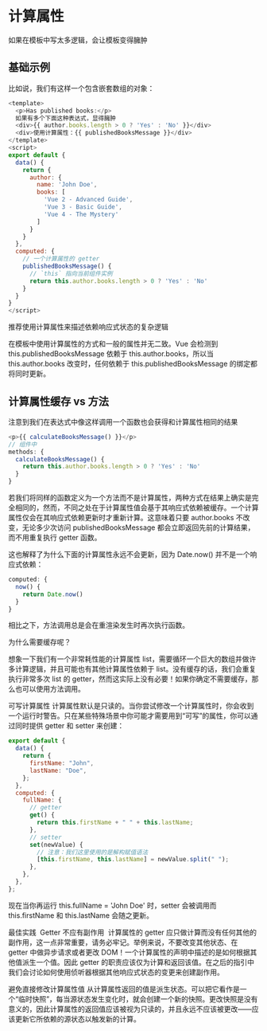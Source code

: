 # 计算属性

如果在模板中写太多逻辑，会让模板变得臃肿

## 基础示例

比如说，我们有这样一个包含嵌套数组的对象：

```js
<template>
  <p>Has published books:</p>
  如果有多个下面这种表达式，显得臃肿
  <div>{{ author.books.length > 0 ? 'Yes' : 'No' }}</div>
  <div>使用计算属性：{{ publishedBooksMessage }}</div>
</template>
<script>
export default {
  data() {
    return {
      author: {
        name: 'John Doe',
        books: [
          'Vue 2 - Advanced Guide',
          'Vue 3 - Basic Guide',
          'Vue 4 - The Mystery'
        ]
      }
    }
  },
  computed: {
    // 一个计算属性的 getter
    publishedBooksMessage() {
      // `this` 指向当前组件实例
      return this.author.books.length > 0 ? 'Yes' : 'No'
    }
  }
}
</script>
```

推荐使用计算属性来描述依赖响应式状态的复杂逻辑

在模板中使用计算属性的方式和一般的属性并无二致。Vue 会检测到 this.publishedBooksMessage 依赖于 this.author.books，所以当 this.author.books 改变时，任何依赖于 this.publishedBooksMessage 的绑定都将同时更新。



## 计算属性缓存 vs 方法

注意到我们在表达式中像这样调用一个函数也会获得和计算属性相同的结果

````js
<p>{{ calculateBooksMessage() }}</p>
// 组件中
methods: {
  calculateBooksMessage() {
    return this.author.books.length > 0 ? 'Yes' : 'No'
  }
}
````

若我们将同样的函数定义为一个方法而不是计算属性，两种方式在结果上确实是完全相同的，然而，不同之处在于计算属性值会基于其响应式依赖被缓存。一个计算属性仅会在其响应式依赖更新时才重新计算。这意味着只要 author.books 不改变，无论多少次访问 publishedBooksMessage 都会立即返回先前的计算结果，而不用重复执行 getter 函数。

这也解释了为什么下面的计算属性永远不会更新，因为 Date.now() 并不是一个响应式依赖：

```js
computed: {
  now() {
    return Date.now()
  }
}
```

相比之下，方法调用总是会在重渲染发生时再次执行函数。

为什么需要缓存呢？

想象一下我们有一个非常耗性能的计算属性 list，需要循环一个巨大的数组并做许多计算逻辑，并且可能也有其他计算属性依赖于 list。没有缓存的话，我们会重复执行非常多次 list 的 getter，然而这实际上没有必要！如果你确定不需要缓存，那么也可以使用方法调用。

可写计算属性 ​
计算属性默认是只读的。当你尝试修改一个计算属性时，你会收到一个运行时警告。只在某些特殊场景中你可能才需要用到“可写”的属性，你可以通过同时提供 getter 和 setter 来创建：

```js
export default {
  data() {
    return {
      firstName: "John",
      lastName: "Doe",
    };
  },
  computed: {
    fullName: {
      // getter
      get() {
        return this.firstName + " " + this.lastName;
      },
      // setter
      set(newValue) {
        // 注意：我们这里使用的是解构赋值语法
        [this.firstName, this.lastName] = newValue.split(" ");
      },
    },
  },
};
```

现在当你再运行 this.fullName = 'John Doe' 时，setter 会被调用而 this.firstName 和 this.lastName 会随之更新。

最佳实践 ​
Getter 不应有副作用 ​
计算属性的 getter 应只做计算而没有任何其他的副作用，这一点非常重要，请务必牢记。举例来说，不要改变其他状态、在 getter 中做异步请求或者更改 DOM！一个计算属性的声明中描述的是如何根据其他值派生一个值。因此 getter 的职责应该仅为计算和返回该值。在之后的指引中我们会讨论如何使用侦听器根据其他响应式状态的变更来创建副作用。

避免直接修改计算属性值 ​
从计算属性返回的值是派生状态。可以把它看作是一个“临时快照”，每当源状态发生变化时，就会创建一个新的快照。更改快照是没有意义的，因此计算属性的返回值应该被视为只读的，并且永远不应该被更改——应该更新它所依赖的源状态以触发新的计算。
